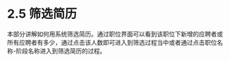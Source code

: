 # 2.5 筛选简历

本部分讲解如何用系统筛选简历。通过职位界面可以看到该职位下新增的应聘者或所有应聘者有多少，通过点击该人数即可进入到筛选过程当中或者通过点击职位名称-阶段名称进入到筛选简历的过程。


